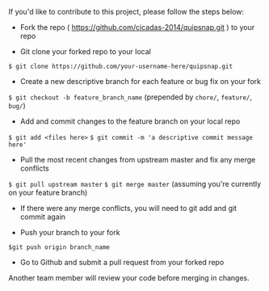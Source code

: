 If you'd like to contribute to this project, please follow the steps below:

- Fork the repo ( https://github.com/cicadas-2014/quipsnap.git ) to your repo

- Git clone your forked repo to your local

`$ git clone https://github.com/your-username-here/quipsnap.git`

- Create a new descriptive branch for each feature or bug fix on your fork

`$ git checkout -b feature_branch_name` (prepended by `chore/`, `feature/`, `bug/`)

- Add and commit changes to the feature branch on your local repo

`$ git add <files here>`
`$ git commit -m 'a descriptive commit message here'`

- Pull the most recent changes from upstream master and fix any merge conflicts

`$ git pull upstream master`
`$ git merge master` (assuming you're currently on your feature branch)

- If there were any merge conflicts, you will need to git add and git commit again

- Push your branch to your fork

`$git push origin branch_name`

- Go to Github and submit a pull request from your forked repo

Another team member will review your code before merging in changes.
